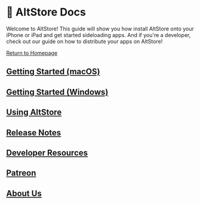 # 🏡 AltStore Docs

Welcome to AltStore! This guide will show you how install AltStore onto your iPhone or iPad and get started sideloading apps. And if you're a developer, check out our guide on how to distribute your apps on AltStore!

[Return to Homepage](https://altstore.io)

## [Getting Started (macOS)](getting-started/how-to-install-altstore-macos/)

## [Getting Started (Windows)](getting-started/how-to-install-altstore-windows.md)

## [Using AltStore](how-to-use-altstore/your-altstore.md)

## [Release Notes](release-notes/altstore.md)

## [Developer Resources](sources/make-a-source.md)

## [Patreon](patreon/beta-access/)

## [About Us](about-us/team.md)
